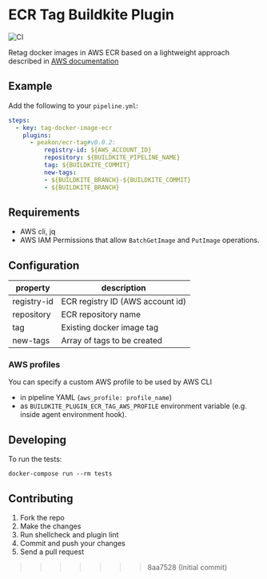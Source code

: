 # ECR Tag Buildkite Plugin

![CI](https://github.com/peakon/ecr-tag-buildkite-plugin/workflows/CI/badge.svg?branch=master)

Retag docker images in AWS ECR based on a lightweight approach described in [AWS documentation](https://docs.aws.amazon.com/AmazonECR/latest/userguide/image-retag.html)

## Example

Add the following to your `pipeline.yml`:

```yml
steps:
  - key: tag-docker-image-ecr
    plugins:
      - peakon/ecr-tag#v0.0.2:
          registry-id: ${AWS_ACCOUNT_ID}
          repository: ${BUILDKITE_PIPELINE_NAME}
          tag: ${BUILDKITE_COMMIT}
          new-tags:
          - ${BUILDKITE_BRANCH}-${BUILDKITE_COMMIT}
          - ${BUILDKITE_BRANCH}
```
## Requirements

- AWS cli, jq
- AWS IAM Permissions that allow `BatchGetImage` and `PutImage` operations.

## Configuration

| property | description |
| ---------|-------------|
| registry-id | ECR registry ID (AWS account id) |
| repository  | ECR repository name |
| tag | Existing docker image tag |
| new-tags | Array of tags to be created |

### AWS profiles

You can specify a custom AWS profile to be used by AWS CLI

- in pipeline YAML (`aws_profile: profile_name`)
- as `BUILDKITE_PLUGIN_ECR_TAG_AWS_PROFILE` environment variable (e.g. inside agent environment hook).

## Developing

To run the tests:

```shell
docker-compose run --rm tests
```

## Contributing

1. Fork the repo
2. Make the changes
3. Run shellcheck and plugin lint
4. Commit and push your changes
5. Send a pull request
>>>>>>> 8aa7528 (Initial commit)
